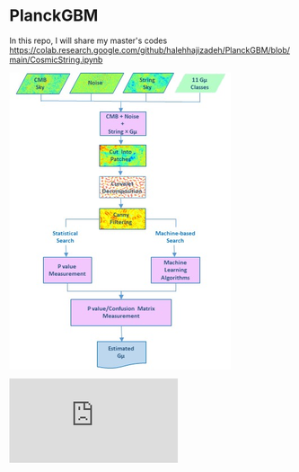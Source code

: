 # PlanckGBM
In this repo, I will share my master's codes
https://colab.research.google.com/github/halehhajizadeh/PlanckGBM/blob/main/CosmicString.ipynb

![alt text](https://github.com/halehhajizadeh/PlanckGBM/blob/main/LGBM_pipeline.jpg)

<embed src="https://github.com/halehhajizadeh/PlanckGBM/blob/main/LGBM_pipeline.pdf" type="application/pdf">

<object data=https://github.com/halehhajizadeh/PlanckGBM/blob/main/LGBM_pipeline.pdf type="application/pdf" width="100%">
</object>
